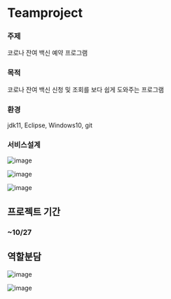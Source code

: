 # Teamproject

### 주제
코로나 잔여 백신 예약 프로그램
### 목적
코로나 잔여 백신 신청 및 조회를 보다 쉽게 도와주는 프로그램
### 환경
jdk11, Eclipse, Windows10, git

### 서비스설계

![image](https://user-images.githubusercontent.com/91596526/138248008-df6503e8-52fc-4355-8f12-83579e566550.png)

![image](https://user-images.githubusercontent.com/91596526/139001886-c54f5e2b-aafd-4aaf-bb33-87577793f56c.png)

![image](https://user-images.githubusercontent.com/91596526/139072617-9d7db8b5-9b31-4007-8785-8853d68714a4.png)

## 프로젝트 기간
### ~10/27

## 역할분담
![image](https://user-images.githubusercontent.com/91596526/139023241-f66e0c1b-12a7-4b80-b204-bfb3962732ae.png)



![image](https://user-images.githubusercontent.com/91596526/138246435-1d2c9379-4538-4d16-b79a-5547eb969a06.png)

